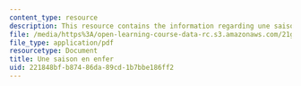 ```yaml
---
content_type: resource
description: This resource contains the information regarding une saison en enfer.
file: /media/https%3A/open-learning-course-data-rc.s3.amazonaws.com/21g-325j-new-culture-of-gender-queer-france-fall-2011/221848bfb87486da89cd1b7bbe186ff2_MIT21G_325JF11_Rimbaud.pdf
file_type: application/pdf
resourcetype: Document
title: Une saison en enfer
uid: 221848bf-b874-86da-89cd-1b7bbe186ff2
---
```

